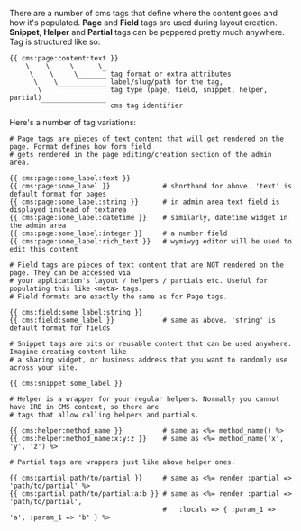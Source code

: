There are a number of cms tags that define where the content goes and how it's populated. **Page** and **Field** tags are used during layout creation. **Snippet**, **Helper** and **Partial** tags can be peppered pretty much anywhere. Tag is structured like so:
    
    {{ cms:page:content:text }}
        \    \     \      \ 
         \    \     \      ‾ tag format or extra attributes
          \    \     ‾‾‾‾‾‾‾ label/slug/path for the tag, 
           \    ‾‾‾‾‾‾‾‾‾‾‾‾ tag type (page, field, snippet, helper, partial)
            ‾‾‾‾‾‾‾‾‾‾‾‾‾‾‾‾ cms tag identifier
           
Here's a number of tag variations:
    
    # Page tags are pieces of text content that will get rendered on the page. Format defines how form field
    # gets rendered in the page editing/creation section of the admin area.
    
    {{ cms:page:some_label:text }}
    {{ cms:page:some_label }}             # shorthand for above. 'text' is default format for pages
    {{ cms:page:some_label:string }}      # in admin area text field is displayed instead of textarea
    {{ cms:page:some_label:datetime }}    # similarly, datetime widget in the admin area
    {{ cms:page:some_label:integer }}     # a number field
    {{ cms:page:some_label:rich_text }}   # wymiwyg editor will be used to edit this content
    
    # Field tags are pieces of text content that are NOT rendered on the page. They can be accessed via
    # your application's layout / helpers / partials etc. Useful for populating this like <meta> tags.
    # Field formats are exactly the same as for Page tags.
    
    {{ cms:field:some_label:string }}
    {{ cms:field:some_label }}            # same as above. 'string' is default format for fields
    
    # Snippet tags are bits or reusable content that can be used anywhere. Imagine creating content like
    # a sharing widget, or business address that you want to randomly use across your site.
    
    {{ cms:snippet:some_label }}
    
    # Helper is a wrapper for your regular helpers. Normally you cannot have IRB in CMS content, so there are
    # tags that allow calling helpers and partials.
    
    {{ cms:helper:method_name }}          # same as <%= method_name() %>
    {{ cms:helper:method_name:x:y:z }}    # same as <%= method_name('x', 'y', 'z') %>
    
    # Partial tags are wrappers just like above helper ones.
    
    {{ cms:partial:path/to/partial }}     # same as <%= render :partial => 'path/to/partial' %>
    {{ cms:partial:path/to/partial:a:b }} # same as <%= render :partial => 'path/to/partial',
                                          #   :locals => { :param_1 => 'a', :param_1 => 'b' } %>
